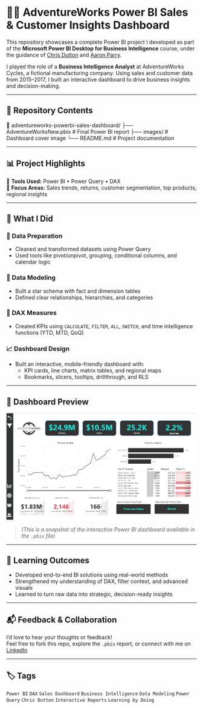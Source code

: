 # 🚴‍♂️ AdventureWorks Power BI Sales & Customer Insights Dashboard

This repository showcases a complete Power BI project I developed as part of the **Microsoft Power BI Desktop for Business Intelligence** course, under the guidance of [Chris Dutton](https://www.linkedin.com/in/chris-dutton/) and [Aaron Parry](https://www.linkedin.com/in/aaron-parry/).

I played the role of a **Business Intelligence Analyst** at AdventureWorks Cycles, a fictional manufacturing company. Using sales and customer data from 2015–2017, I built an interactive dashboard to drive business insights and decision-making.

---

## 📁 Repository Contents
📂 adventureworks-powerbi-sales-dashboard/
├── AdventureWorksNew.pbix # Final Power BI report
├── images/ # Dashboard cover image
└── README.md # Project documentation

---

## 📊 Project Highlights

🔧 **Tools Used:** Power BI • Power Query • DAX  
🎯 **Focus Areas:** Sales trends, returns, customer segmentation, top products, regional insights

---

## 🧠 What I Did

### 🔄 Data Preparation
- Cleaned and transformed datasets using Power Query
- Used tools like pivot/unpivot, grouping, conditional columns, and calendar logic

### 🧩 Data Modeling
- Built a star schema with fact and dimension tables
- Defined clear relationships, hierarchies, and categories

### 🧮 DAX Measures
- Created KPIs using `CALCULATE`, `FILTER`, `ALL`, `SWITCH`, and time intelligence functions (YTD, MTD, QoQ)

### 📈 Dashboard Design
- Built an interactive, mobile-friendly dashboard with:
  - KPI cards, line charts, matrix tables, and regional maps
  - Bookmarks, slicers, tooltips, drillthrough, and RLS

---

## 📸 Dashboard Preview

![KPI Dashboard](image/Cover_image_AdventureWork_Dashboard.png)

> *(This is a snapshot of the interactive Power BI dashboard available in the `.pbix` file)*

---

## 🎯 Learning Outcomes

- Developed end-to-end BI solutions using real-world methods  
- Strengthened my understanding of DAX, filter context, and advanced visuals  
- Learned to turn raw data into strategic, decision-ready insights

---

## 📬 Feedback & Collaboration

I’d love to hear your thoughts or feedback!  
Feel free to fork this repo, explore the `.pbix` report, or connect with me on [LinkedIn](linkedin.com/in/abhishek-rai-5054001b7)

---

## 🏷️ Tags

`Power BI` `DAX` `Sales Dashboard` `Business Intelligence` `Data Modeling` `Power Query` `Chris Dutton` `Interactive Reports` `Learning by Doing`
